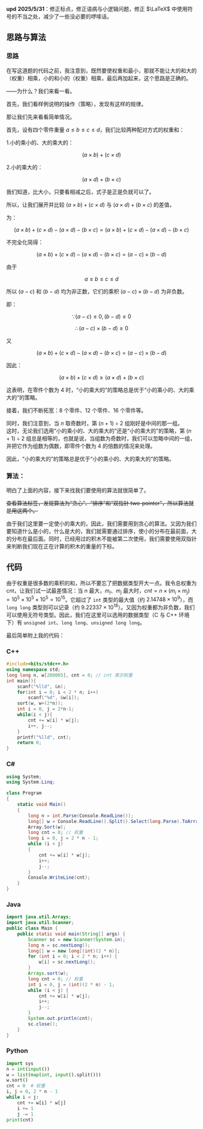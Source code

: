 $\mathbf{upd\ 2025/5/31}$：修正标点，修正语病与小逻辑问题，修正 $\LaTeX$ 中使用符号的不当之处，减少了一些没必要的啰嗦话。

## 思路与算法

### 思路

在写这道题的代码之前，我注意到，既然要使权重和最小，那就不能让大的和大的（权重）相乘，小的和小的（权重）相乘，最后再加起来，这个思路是正确的。$%#### 即：$$%#### 1. 小的乘小的、大的乘大的策略：$$%如果我们按照“小的乘小的”的策略，将较小的零件配对，会导致较大的权重值被直接累加到总和中。$$%#### 2. 小的乘大的策略：$$%如果我们采用“小的乘大的”的策略，将最小的零件与最大的零件配对，可以有效地平衡权重的贡献。因为较小的零件与较大的零件相乘，其结果会比两个较大的零件相乘更小。$

——为什么？我们来看一看。

首先，我们看样例说明的操作（策略），发现有这样的规律。

那让我们先来看看简单情况。

首先，设有四个零件重量 $a \le b \le c \le d$，我们比较两种配对方式的权重和：

1.小的乘小的、大的乘大的：

$$
(a \times b) + (c \times d)
$$

2.小的乘大的：

$$
(a \times d) + (b \times c)
$$

我们知道，比大小，只要看相减之后，式子是正是负就可以了。

所以，让我们展开并比较 $(a \times b) + (c \times d)$ 与 $(a \times d) + (b \times c)$ 的差值，

为：

$$
(a \times b) + (c \times d) - (a \times d) - (b \times c) = (a \times b) + (c \times d) - (a \times d) - (b \times c)
$$

不完全化简得：

$$
(a \times b) + (c \times d) - (a \times d) - (b \times c) = (a - c) \times (b - d)
$$

由于

$$
a \le b \le c \le d
$$

所以 $(a - c)$ 和 $(b - d)$ 均为非正数，它们的乘积 $(a - c) \times (b - d)$ 为非负数。

即：

$$
\because(a - c) \le 0,(b - d) \le 0
$$

$$
\therefore (a - c) \times (b - d) \ge 0
$$

又

$$
(a \times b) + (c \times d) - (a \times d) - (b \times c) = (a - c) \times (b - d)
$$

因此：

$$
(a \times b) + (c \times d) \ge (a \times d) + (b \times c)
$$

这表明，在零件个数为 $4$ 时，“小的乘大的”的策略总是优于“小的乘小的、大的乘大的”的策略。

接着，我们不断拓宽：$8$ 个零件、$12$ 个零件、$16$ 个零件等。

同时，我们注意到，当 $n$ 取奇数时，第 $(n+1) \div 2$ 组刚好是中间的那一组。  
这时，无论我们选用“小的乘小的、大的乘大的”还是“小的乘大的”的策略，第 $(n+1) \div 2$ 组总是相等的，也就是说，当组数为奇数时，我们可以忽略中间的一组，并把它作为组数为偶数，即零件个数为 $4$ 的倍数的情况来处理。

因此，“小的乘大的”的策略总是优于“小的乘小的、大的乘大的”的策略。

### 算法：

明白了上面的内容，接下来找我们要使用的算法就很简单了。

~~查看算法标签，发现算法为“贪心”、“排序”和“双指针 two-pointer”，所以算法就是用这两个。~~ 

由于我们这里要一定使小的乘大的，因此，我们需要用到贪心的算法。又因为我们要知道什么是小的，什么是大的，我们就需要通过排序，使小的分布在最前面，大的分布在最后面。同时，已经用过的积木不能被第二次使用，我们需要使用双指针来判断我们现在正在计算的积木的重量的下标。

## 代码

由于权重是很多数的乘积的和，所以不要忘了把数据类型开大一点。我令总权重为cnt，让我们试一试最差情况：当 $n$ 最大，$m_i$、$m_j$ 最大时，$cnt=n\times(m_i \times m_j) = 10^5 \times 10^5 \times 10^5 = 10^{15}$。它超过了 `int` 类型的最大值（$%2^{31}-1，$约 $2.14748\times10 ^ 9$），而 `long long` 类型则可以记录（$%2^{63}-1，$约 $9.22337\times10 ^ {18}$）。又因为权重都为非负数，我们可以使用无符号类型。因此，我们在这里可以选用的数据类型（C 与 C++ 环境下）有 `unsigned int`、`long long`、`unsigned long long`。

最后简单附上我的代码：

### C++

```cpp
#include<bits/stdc++.h>
using namespace std;
long long n, w[200005], cnt = 0; // cnt 表示权重
int main(){
    scanf("%lld", &n); 
    for(int i = 0; i < 2 * n; i++)
        scanf("%d", &w[i]); 
    sort(w, w+(2*n)); 
    int i = 0, j = 2*n-1; 
    while(i < j){ 
        cnt += w[i] * w[j]; 
        i++, j--;
    }
    printf("%lld", cnt); 
    return 0;
}
```

### C#

```csharp
using System;
using System.Linq;

class Program
{
    static void Main()
    {
        long n = int.Parse(Console.ReadLine()); 
        long[] w = Console.ReadLine().Split().Select(long.Parse).ToArray(); 
        Array.Sort(w); 
        long cnt = 0; // 权重
        long i = 0, j = 2 * n - 1; 
        while (i < j) 
        {
            cnt += w[i] * w[j]; 
            i++;
            j--;
        }
        Console.WriteLine(cnt); 
    }
}
```

### Java

```java
import java.util.Arrays;
import java.util.Scanner;
public class Main {
    public static void main(String[] args) {
        Scanner sc = new Scanner(System.in);
        long n = sc.nextLong(); 
        long[] w = new long[(int)(2 * n)]; 
        for (int i = 0; i < 2 * n; i++) {
            w[i] = sc.nextLong(); 
        }
        Arrays.sort(w); 
        long cnt = 0; // 权重
        int i = 0, j = (int)(2 * n) - 1; 
        while (i < j) { 
            cnt += w[i] * w[j]; 
            i++;
            j--;
        }
        System.out.println(cnt); 
        sc.close();
    }
}
```

### Python

```python
import sys
n = int(input())  
w = list(map(int, input().split()))  
w.sort()  
cnt = 0  # 权重
i, j = 0, 2 * n - 1  
while i < j:  
    cnt += w[i] * w[j]  
    i += 1
    j -= 1
print(cnt)  
```